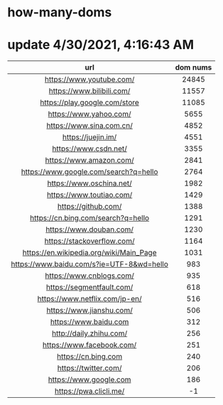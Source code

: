 # how-many-doms

# update 4/30/2021, 4:16:43 AM

url | dom nums
:-: | :-:
https://www.youtube.com/ | 24845
https://www.bilibili.com/ | 11557
https://play.google.com/store | 11085
https://www.yahoo.com/ | 5655
https://www.sina.com.cn/ | 4852
https://juejin.im/ | 4551
https://www.csdn.net/ | 3355
https://www.amazon.com/ | 2841
https://www.google.com/search?q=hello | 2764
https://www.oschina.net/ | 1982
https://www.toutiao.com/ | 1429
https://github.com/ | 1388
https://cn.bing.com/search?q=hello | 1291
https://www.douban.com/ | 1230
https://stackoverflow.com/ | 1164
https://en.wikipedia.org/wiki/Main_Page | 1031
https://www.baidu.com/s?ie=UTF-8&wd=hello | 983
https://www.cnblogs.com/ | 935
https://segmentfault.com/ | 618
https://www.netflix.com/jp-en/ | 516
https://www.jianshu.com/ | 506
https://www.baidu.com | 312
http://daily.zhihu.com/ | 256
https://www.facebook.com/ | 251
https://cn.bing.com | 240
https://twitter.com/ | 206
https://www.google.com | 186
https://pwa.clicli.me/ | -1
